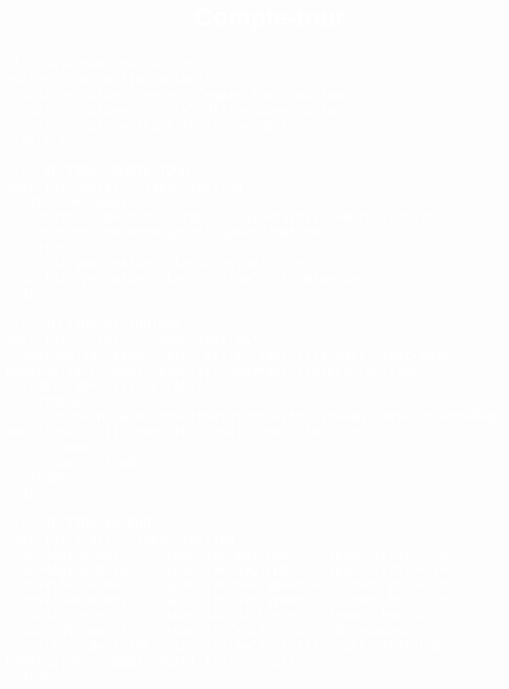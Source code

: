 <!DOCTYPE html>
<html lang="fr">
<head>
  <meta charset="UTF-8"> <!-- Encodage UTF-8 -->
  <meta name="viewport" content="width=device-width, initial-scale=1.0"> <!-- Responsive mobile -->
  <title>Compte-tour V3</title>
  <style>
    :root {
      /* Plages RPM fixes */
      --rpm-min-normal: 950;
      --rpm-max-normal: 2150;
      --rpm-min-sport : 1800;
      --rpm-max-sport : 3500;

      /* Couleurs */
      --bg-page      : #000; /* fond global */
      --text-page    : #fff; /* texte global */
      --bg-center    : #000;
      --text-center  : #fff;
      --bg-history   : #000;
      --text-history : #000;
      --bg-stats     : #000;
      --text-stats   : #000;

      /* Tailles fluides (mobile first) */
      --font-base      : 4vw;
      --font-title     : 5vw;
      --font-mode      : 4vw;
      --font-value     : 13vw;
      --font-stats-val : 6.5vw; /* taille section Valeurs */

      /* Espacements */
      --gap    : 1.7vw;
      --pad    : 2.7vw;
      --radius : 4vw;
    }
    *, *::before, *::after { box-sizing: border-box; }
    body {
      margin: 0;
      padding: var(--pad);
      font-family: Arial, sans-serif;
      background: var(--bg-page); /* fond noir */
      color: var(--text-page);     /* texte blanc */
      font-size: var(--font-base);
      line-height: 1.2;
    }
    .container {
      width: 100%;
      display: flex;
      flex-direction: column;
      gap: var(--gap);
    }
    h1, h2 {
      margin: 0;
      text-align: center;
      color: var(--text-page); /* titre blanc */
    }
    h1 { font-size: var(--font-title); }
    h2 { font-size: var(--font-base); }
    /* Sélecteur de section */
    #section-select {
      padding: var(--pad);
      border: 1px solid #ccc;
      border-radius: var(--radius);
      font-size: var(--font-base);
      background: #fff;
      color: #000;
    }
    /* Sections communes */
    .section {
      display: none;
      padding: var(--pad);
      border-radius: var(--radius);
      box-shadow: 0 2px 5px rgba(0,0,0,0.1);
    }
    #center {
      background: var(--bg-center);
      color: var(--text-center);
    }
    #history {
      background: var(--bg-history);
      color: var(--text-history);
    }
    #stats {
      background: var(--bg-stats);
      color: var(--text-stats);
    }
    /* Contenu Compte-tour */
    #center .value {
      font-size: var(--font-value);
      text-align: center;
      margin: var(--gap) 0;
      color: var(--text-center) !important; /* blanc */
    }
    /* Boutons mode uniquement dans Compte-tour */
    #center #modes {
      display: flex;
      justify-content: center;
      gap: var(--gap);
      flex-wrap: wrap;
      margin-bottom: var(--gap);
    }
    #center #modes button {
      flex: 1 1 auto;
      padding: var(--pad);
      font-size: var(--font-mode);
      border: none;
      border-radius: var(--radius);
      background: #ccc;
      color: #000;
      cursor: pointer;
      transition: background .2s;
      min-width: 30%;
    }
    #center #modes button.active {
      background: var(--bg-center);
      color: var(--text-center);
    }
    /* Table Historique */
    table {
      width: 100%;
      border-collapse: collapse;
      margin-top: var(--gap);
      font-size: var(--font-base);
    }
    th, td {
      border: 1px solid #ccc;
      padding: calc(var(--pad)/2);
      text-align: center;
      color: var(#fff) !important; /* blanc */
    }
    th { background: #bbdefb; color: #000; }
    /* Section Valeurs: taille indépendante */
    #stats p {
      font-size: var(--font-stats-val);
      margin: calc(var(--gap)/2) 0;
      color: var(--text-page) !important; /* blanc */
    }
    #stats p span { color: var(--text-page) !important; }
    /* Breakpoint desktop */
    @media(min-width:480px) {
      :root {
        --font-base      : 1.5rem;
        --font-title     : 2.5rem;
        --font-mode      : 1.7rem;
        --font-value     : 5rem;
        --font-stats-val : 2rem;
        --gap            : 1rem;
        --pad            : 0.5rem;
        --radius         : 8px;
      }
    }
  </style>
</head>
<body>
  <div class="container">
    <h1>Compte-tour</h1>

    <!-- Sélecteur de section -->
    <select id="section-select">
      <option value="center">Compte-tour</option>
      <option value="history">Historique</option>
      <option value="stats">Valeurs</option>
    </select>

    <!-- SECTION COMPTE-TOUR -->
    <div id="center" class="section">
      <div id="modes">
        <button id="mode-normal" class="active">Normal</button>
        <button id="mode-sport">Sport</button>
      </div>
      <p id="gear-value" class="value">—</p>
      <p id="rpm-value" class="value">— tr/min</p>
    </div>

    <!-- SECTION HISTORIQUE -->
    <div id="history" class="section">
      <button id="export-btn" style="font-size:var(--font-base); padding:var(--pad)">Exporter nouveaux trajets</button>
      <table id="history-table">
        <thead>
          <tr><th>Date</th><th>Distance</th><th>Rég. moy</th><th>Rég. max</th><th>Vit. moy</th><th>Vit. max</th></tr>
        </thead>
        <tbody></tbody>
      </table>
    </div>

    <!-- SECTION VALEURS -->
    <div id="stats" class="section">
      <p>Régime max   : <span id="max-rpm">—</span> tr/min</p>
      <p>Régime moyen : <span id="avg-rpm">—</span> tr/min</p>
      <p>Vitesse max  : <span id="max-speed">—</span> km/h</p>
      <p>Vitesse moy  : <span id="avg-speed">—</span> km/h</p>
      <p>Distance     : <span id="distance">—</span> km</p>
      <p>Chgt rapport : <span id="shift-count">0</span></p>
      <button id="reset-trip" style="font-size:var(--font-base); padding:var(--pad)">Reset trajet</button>
    </div>
  </div>

  <script>
    // Charger l'historique depuis localStorage
    let historyArr = [];
    const saved = localStorage.getItem('trajets');
    if (saved) historyArr = JSON.parse(saved);
    // Afficher historique
    const histBody = document.querySelector('#history-table tbody');
    function renderHistory() {
      histBody.innerHTML = '';
      historyArr.forEach(t => {
        const tr = document.createElement('tr');
        ['date','distance','avgRpm','maxRpm','avgSpeed','maxSpeed'].forEach(k => {
          const td = document.createElement('td'); td.textContent = t[k]; tr.appendChild(td);
        });
        histBody.appendChild(tr);
      });
    }
    renderHistory();
    let lastExport = historyArr.length;

    // Navigation sections
    const sections = {
      center:  document.getElementById('center'),
      history: document.getElementById('history'),
      stats:   document.getElementById('stats')
    };
    document.getElementById('section-select').onchange = e => {
      Object.values(sections).forEach(s => s.style.display='none');
      sections[e.target.value].style.display='block';
    };
    sections.center.style.display='block';

    // Mode Normal/Sport
    const ranges = { normal:{min:950,max:2150}, sport:{min:1800,max:3500} };
    let mode='normal';
    const btnN=document.getElementById('mode-normal'), btnS=document.getElementById('mode-sport'), gearEl=document.getElementById('gear-value'), rpmEl=document.getElementById('rpm-value');
function switchMode(m) {
      mode = m;
      btnN.classList.toggle('active', m === 'normal');
      btnS.classList.toggle('active', m === 'sport');
    }
    btnN.onclick = () => switchMode('normal');
    btnS.onclick = () => switchMode('sport');
    switchMode('normal');

    // --- Variables de suivi trajet ---
    let speedData = [], rpmData = [], shiftCount = 0, cumulativeDistance = 0;
    let lastGear = null;

    // --- Calcul des rapports/rpm ---
    const v1000 = {1:7.45,2:13.45,3:18.97,4:24.35,5:30.55};
    function determineGear(sp) {
      if (sp < 6) return null;
      let best=1, delta=Infinity, {min, max} = ranges[mode];
      for (let g=1; g<=5; g++) {
        const r = sp*1000/v1000[g];
        if (r>=min && r<=max) return g;
        const d = Math.min(Math.abs(r-min), Math.abs(r-max));
        if (d<delta) { delta=d; best=g; }
      }
      return best;
    }
    function calcRpm(sp, g) {
      if (sp < 6) return 900;
      return Math.round(sp*1000/v1000[g]);
    }

    // --- Mise à jour temps réel ---
    function updateDisplay(sp) {
      const g = determineGear(sp); const r = calcRpm(sp, g);
      gearEl.textContent = g != null ? g : '—';
      rpmEl.textContent  = r + ' tr/min';
      if (sp!=null) {
        speedData.push(sp); rpmData.push(r);
        if (lastGear!=null && g!=null && g!== lastGear) shiftCount++;
        lastGear = g;
        cumulativeDistance += sp/3600;
      }
      // mettre à jour section Valeurs
      document.getElementById('max-rpm').textContent   = rpmData.length ? Math.max(...rpmData) : '—';
      document.getElementById('avg-rpm').textContent   = rpmData.length ? Math.round(rpmData.reduce((a,b)=>a+b,0)/rpmData.length) : '—';
      document.getElementById('max-speed').textContent = speedData.length ? Math.max(...speedData).toFixed(1) : '—';
      document.getElementById('avg-speed').textContent = speedData.length ? (speedData.reduce((a,b)=>a+b,0)/speedData.length).toFixed(1) : '—';
      document.getElementById('distance').textContent  = cumulativeDistance.toFixed(2);
      document.getElementById('shift-count').textContent = shiftCount;
    }

    // --- Géolocalisation ---
    if ('geolocation' in navigator) {
      navigator.geolocation.watchPosition(pos => {
        let s = pos.coords.speed; if (s!=null) s*=3.6; updateDisplay(s);
      }, console.error, { enableHighAccuracy:true, maximumAge:500, timeout:5000 });
    } else {
      rpmEl.textContent = 'GPS non dispo';
    }

    // --- Reset trajet (historique & stats) ---
    document.getElementById('reset-trip').onclick = () => {
      if (!rpmData.length) return;
      historyArr.push({
        date: new Date().toLocaleString(),
        distance: cumulativeDistance.toFixed(2),
        avgRpm: Math.round(rpmData.reduce((a,b)=>a+b,0)/rpmData.length),
        maxRpm: Math.max(...rpmData),
        avgSpeed: (speedData.reduce((a,b)=>a+b,0)/speedData.length).toFixed(1),
        maxSpeed: Math.max(...speedData).toFixed(1)
      });
      // sauvegarde locale
      localStorage.setItem('trajets', JSON.stringify(historyArr));
      // réinitialiser données trajet
      speedData = []; rpmData = []; shiftCount = 0; cumulativeDistance = 0; lastGear = null;
      renderHistory();
    };

    // --- Export CSV intelligent ---
    document.getElementById('export-btn').onclick = () => {
      const newTrips = historyArr.slice(lastExport);
      if (!newTrips.length) { alert('Aucun nouveau trajet'); return; }
      let csv = 'Date;Distance;Régime moyen;Régime max;Vitesse moyenne;Vitesse max\n';
      newTrips.forEach(t => { csv += `${t.date};${t.distance};${t.avgRpm};${t.maxRpm};${t.avgSpeed};${t.maxSpeed}\n`; });
      const blob = new Blob([csv], { type:'text/csv' });
      const url  = URL.createObjectURL(blob);
      const a    = document.createElement('a'); a.href = url; a.download = 'trajets.csv'; a.click(); URL.revokeObjectURL(url);
      lastExport = historyArr.length;
    };
  </script>
</body>
</html>